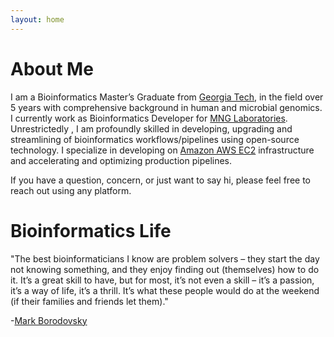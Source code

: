 ```yaml
---
layout: home
---
```


# About Me
I am a Bioinformatics Master’s Graduate from [Georgia Tech](http://bioinformatics.gatech.edu/), in the field over 5 years with comprehensive background in human and microbial genomics. I currently work as Bioinformatics Developer for [MNG Laboratories](https://mnglabs.com/). Unrestrictedly , I am profoundly skilled in developing, upgrading and streamlining of bioinformatics workflows/pipelines using open-source technology. I specialize in developing on [Amazon AWS EC2](https://aws.amazon.com/ec2/) infrastructure and accelerating and optimizing production pipelines. 

If you have a question, concern, or just want to say hi, please feel free to reach out using any platform.


# Bioinformatics Life
"The best bioinformaticians I know are problem solvers – they start the day not knowing something, and they enjoy finding out (themselves) how to do it. It’s a great skill to have, but for most, it’s not even a skill – it’s a passion, it’s a way of life, it’s a thrill. It’s what these people would do at the weekend (if their families and friends let them)." 

-[Mark Borodovsky](https://scholar.google.com/citations?user=ciQ3dn0AAAAJ&hl=en)
